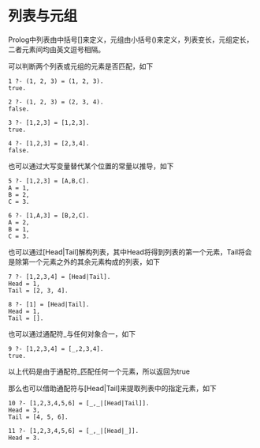 # 列表与元组

Prolog中列表由中括号[]来定义，元组由小括号()来定义，列表变长，元组定长，二者元素间均由英文逗号相隔。

可以判断两个列表或元组的元素是否匹配，如下

```
1 ?- (1, 2, 3) = (1, 2, 3).
true.

2 ?- (1, 2, 3) = (2, 3, 4).
false.

3 ?- [1,2,3] = [1,2,3].
true.

4 ?- [1,2,3] = [2,3,4].
false.
```

也可以通过大写变量替代某个位置的常量以推导，如下

```
5 ?- [1,2,3] = [A,B,C].
A = 1,
B = 2,
C = 3.

6 ?- [1,A,3] = [B,2,C].
A = 2,
B = 1,
C = 3.
```

也可以通过[Head|Tail]解构列表，其中Head将得到列表的第一个元素，Tail将会是除第一个元素之外的其余元素构成的列表，如下

```
7 ?- [1,2,3,4] = [Head|Tail].
Head = 1,
Tail = [2, 3, 4].

8 ?- [1] = [Head|Tail].
Head = 1,
Tail = [].
```

也可以通过通配符_与任何对象合一，如下

```
9 ?- [1,2,3,4] = [_,2,3,4].
true.
```
以上代码是由于通配符_匹配任何一个元素，所以返回为true

那么也可以借助通配符与[Head|Tail]来提取列表中的指定元素，如下

```
10 ?- [1,2,3,4,5,6] = [_,_|[Head|Tail]].
Head = 3,
Tail = [4, 5, 6].

11 ?- [1,2,3,4,5,6] = [_,_|[Head|_]].
Head = 3.
```

